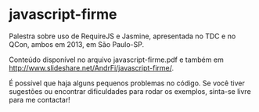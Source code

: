 javascript-firme
================

Palestra sobre uso de RequireJS e Jasmine, apresentada no TDC e no QCon, ambos em 2013, em São Paulo-SP.

Conteúdo disponível no arquivo javascript-firme.pdf e também em http://www.slideshare.net/AndrFi/javascript-firme/.

É possível que haja alguns pequenos problemas no código. Se você tiver sugestões ou encontrar dificuldades para rodar os exemplos, sinta-se livre para me contactar!
